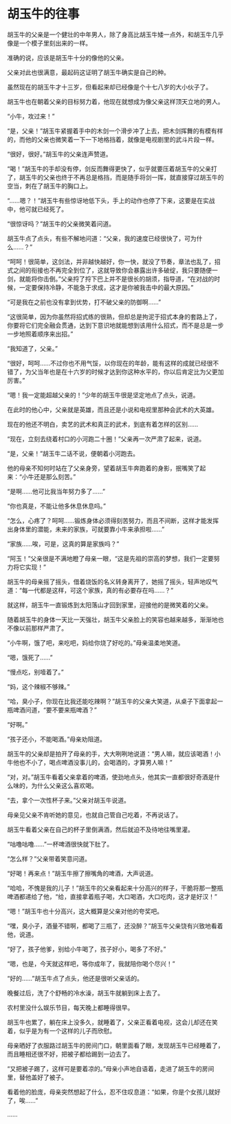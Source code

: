 # 胡玉牛的往事

胡玉牛的父亲是一个健壮的中年男人，除了身高比胡玉牛矮一点外，和胡玉牛几乎像是一个模子里刻出来的一样。

准确的说，应该是胡玉牛十分的像他的父亲。

父亲对此也很满意，最起码这证明了胡玉牛确实是自己的种。

虽然现在的胡玉牛才十三岁，但看起来却已经像是个十七八岁的大小伙子了。

胡玉牛也在朝着父亲的目标努力着，他现在就想成为像父亲这样顶天立地的男人。

“小牛，攻过来！”

“是，父亲！”胡玉牛紧握着手中的木剑一个滑步冲了上去，把木剑挥舞的有模有样的，而他的父亲也微笑着一下一下地格挡着，就像是电视剧里的武斗片段一样。

“很好，很好。”胡玉牛的父亲连声赞道。

“喝！”胡玉牛的手却没有停，剑反而舞得更快了，似乎就要压着胡玉牛的父亲打了，胡玉牛的父亲也终于不再总是格挡，而是随手将剑一挥，就直接穿过胡玉牛的空当，刺在了胡玉牛的胸口上。

“……嗯？！”胡玉牛有些惊讶地低下头，手上的动作也停了下来，这要是在实战中，他可就已经死了。

“很惊讶吗？”胡玉牛的父亲微笑着问道。

胡玉牛点了点头，有些不解地问道：“父亲，我的速度已经很快了，可为什么……？”

“呵呵！很简单，这剑法，并非越快越好，你一快，就没了节奏，章法也乱了，招式之间的衔接也不再完全到位了，这就导致你会暴露出许多破绽，我只要随便一剑，就能将你击倒。”父亲捋了捋下巴上并不是很长的胡须，指导道，“在对战的时候，一定要保持冷静，不能急于求成，这才是你被我击中的最大原因。”

“可是我在之前也没有拿到优势，打不破父亲的防御啊……”

“这很简单，因为你虽然将招式练的很熟，但却总是拘泥于招式本身的套路上了，你要将它们完全融会贯通，达到下意识地就能想到该用什么招式，而不是总是一步一步地照着顺序来出招。”

“我知道了，父亲。”

“很好，呵呵……不过你也不用气馁，以你现在的年龄，能有这样的成就已经很不错了，为父当年也是在十六岁的时候才达到你这种水平的，你以后肯定比为父更加厉害。”

“嗯！我一定能超越父亲的！”少年的胡玉牛很是坚定地点了点头，说道。

在此时的他心中，父亲就是英雄，而且还是小说和电视里那种会武术的大英雄。

现在的他还不明白，卖艺的武术和真正的武术，到底有着怎样的区别……

“现在，立刻去绕着村口的小河跑二十圈！”父亲再一次严肃了起来，说道。

“是，父亲！”胡玉牛二话不说，便朝着小河跑去。

他的母亲不知何时站在了父亲身旁，望着胡玉牛奔跑着的身影，抿嘴笑了起来：“小牛还是那么刻苦。”

“是啊……他可比我当年努力多了……”

“你也真是，不能让他多休息休息吗。”

“怎么，心疼了？呵呵……锻炼身体必须得刻苦努力，而且不间断，这样才能发挥出身体里的潜能，未来的家族，可就要靠小牛来承担啦……”

“家族……唉，可是，这真的算是家族吗？”

“阿玉！”父亲很是不满地瞪了母亲一眼，“这是先祖的崇高的梦想，我们一定要努力将它实现！”

胡玉牛的母亲摇了摇头，借着烧饭的名义转身离开了，她摇了摇头，轻声地叹气道：“每一代都是这样，可这个家族，真的有必要存在吗……？”

就这样，胡玉牛一直锻炼到太阳落山才回到家里，迎接他的是微笑着的父亲。

随着胡玉牛的身体一天比一天强壮，胡玉牛父亲脸上的笑容也越来越多，渐渐地也不像以前那样严肃了。

“小牛啊，饿了吧，来吃吧，妈给你烧了好吃的。”母亲温柔地笑道。

“嗯，饿死了……”

“慢点吃，别噎着了。”

“妈，这个辣椒不够辣。”

“哈，臭小子，你现在比我还能吃辣啊？”胡玉牛的父亲大笑道，从桌子下面拿起一瓶啤酒问道，“要不要来瓶啤酒？”

“好啊。”

“孩子还小，不能喝酒。”母亲劝阻道。

胡玉牛的父亲却是拍开了母亲的手，大大咧咧地说道：“男人嘛，就应该喝酒！小牛他也不小了，喝点啤酒没事儿的，会喝酒的，才算男人嘛！”

“对，对。”胡玉牛看着父亲拿着的啤酒，使劲地点头，他其实一直都很好奇酒是什么味的，为什么父亲这么喜欢喝。

“去，拿个一次性杯子来。”父亲对胡玉牛说道。

母亲见父亲不肯听她的意见，也就自己管自己吃着，不再说话了。

胡玉牛看着父亲在自己的杯子里倒满酒，然后就迫不及待地往嘴里灌。

“咕噜咕噜……”一杯啤酒很快就下肚了。

“怎么样？”父亲带着笑意问道。

“好喝！再来点！”胡玉牛擦了擦嘴角的啤酒，大声说道。

“哈哈，不愧是我的儿子！”胡玉牛的父亲看起来十分高兴的样子，干脆将那一整瓶啤酒都递给了他，“给，直接拿着瓶子喝，大口喝酒，大口吃肉，这才是好汉！”

“嗯！”胡玉牛也十分高兴，这大概算是父亲对他的夸奖吧。

“嘿，臭小子，酒量不错啊，都喝了三瓶了，还没醉？”胡玉牛父亲饶有兴致地看着他，说道。

“好了，孩子他爹，别给小牛喝了，孩子好小，喝多了不好。”

“嗯，也是，今天就这样吧，等你成年了，我就陪你喝个尽兴！”

“好的……”胡玉牛点了点头，他还是很听父亲话的。

晚餐过后，洗了个舒畅的冷水澡，胡玉牛就躺到床上去了。

农村里没什么娱乐节目，每天晚上都睡得很早。

胡玉牛也累了，躺在床上没多久，就睡着了，父亲正看着电视，这会儿却还在笑着，似乎是为有一个这样的儿子而欣慰。

母亲晒好了衣服路过胡玉牛的房间门口，朝里面看了眼，发现胡玉牛已经睡着了，而且睡相还很不好，把被子都给踢到一边去了。

“又把被子踢了，这样可是要着凉的。”母亲小声地自语着，走进了胡玉牛的房间里，替他盖好了被子。

看着他的脸庞，母亲突然想起了什么，忍不住叹息道：“如果，你是个女孩儿就好了，唉……”

……
